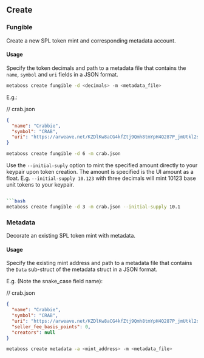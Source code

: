 ## Create

### Fungible

Create a new SPL token mint and corresponding metadata account.

#### Usage

Specify the token decimals and path to a metadata file that contains the `name`, `symbol` and `uri` fields in a JSON format.


```bash
metaboss create fungible -d <decimals> -m <metadata_file>
```

E.g.:

// crab.json
```json
{
  "name": "Crabbie",
  "symbol": "CRAB",
  "uri": "https://arweave.net/KZDlKw8aCG4kfZtj9Qmh8tmYpH4Q287P_jmUtkl2s-k"
}
```

```bash
metaboss create fungible -d 6 -m crab.json
```

Use the `--initial-suply` option to mint the specified amount directly to your keypair upon token creation. The amount is specified is the UI amount as a float. E.g. `--initial-supply 10.123` with three decimals will mint 10123 base unit tokens to your keypair.

```bash

```bash
metaboss create fungible -d 3 -m crab.json --initial-supply 10.1
```

### Metadata

Decorate an existing SPL token mint with metadata.

#### Usage

Specify the existing mint address and path to a metadata file that contains the `Data` sub-struct of the metadata struct in a JSON format.

E.g. (Note the snake_case field name):

// crab.json
```json
{
  "name": "Crabbie",
  "symbol": "CRAB",
  "uri": "https://arweave.net/KZDlKw8aCG4kfZtj9Qmh8tmYpH4Q287P_jmUtkl2s-k",
  "seller_fee_basis_points": 0,
  "creators": null
}
```

```bash
metaboss create metadata -a <mint_address> -m <metadata_file>
```